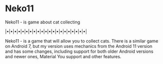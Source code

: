 # Neko11
Neko11 - is game about cat collecting

|•|•|•|•|•|•|•|•|•|•|•|•|•|•|•|•|•|•|•|•|•|

Neko11 - is a game that will allow you to collect cats. There is a similar game on Android 7, but my version uses mechanics from the Android 11 version and has some changes, including support for both older Android versions and newer ones, Material You support and other features.
